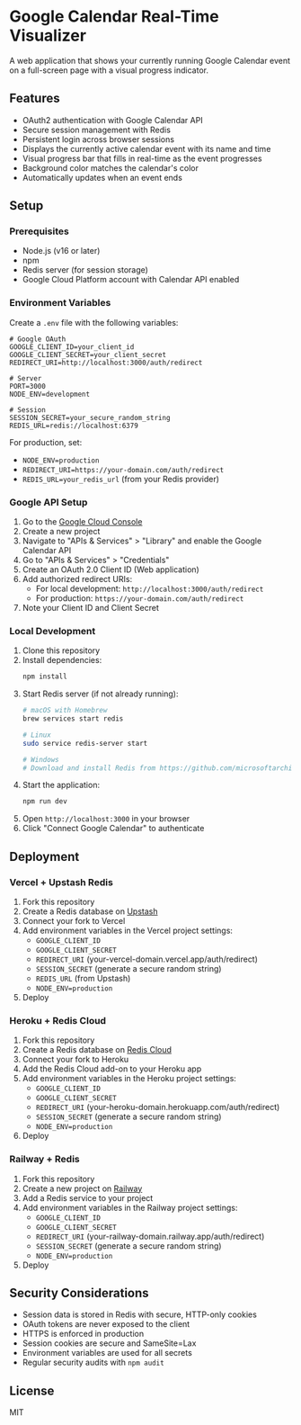 # Google Calendar Real-Time Visualizer

A web application that shows your currently running Google Calendar event on a full-screen page with a visual progress indicator.

## Features

- OAuth2 authentication with Google Calendar API
- Secure session management with Redis
- Persistent login across browser sessions
- Displays the currently active calendar event with its name and time
- Visual progress bar that fills in real-time as the event progresses
- Background color matches the calendar's color
- Automatically updates when an event ends

## Setup

### Prerequisites

- Node.js (v16 or later)
- npm
- Redis server (for session storage)
- Google Cloud Platform account with Calendar API enabled

### Environment Variables

Create a `.env` file with the following variables:

```env
# Google OAuth
GOOGLE_CLIENT_ID=your_client_id
GOOGLE_CLIENT_SECRET=your_client_secret
REDIRECT_URI=http://localhost:3000/auth/redirect

# Server
PORT=3000
NODE_ENV=development

# Session
SESSION_SECRET=your_secure_random_string
REDIS_URL=redis://localhost:6379
```

For production, set:
- `NODE_ENV=production`
- `REDIRECT_URI=https://your-domain.com/auth/redirect`
- `REDIS_URL=your_redis_url` (from your Redis provider)

### Google API Setup

1. Go to the [Google Cloud Console](https://console.cloud.google.com/)
2. Create a new project
3. Navigate to "APIs & Services" > "Library" and enable the Google Calendar API
4. Go to "APIs & Services" > "Credentials"
5. Create an OAuth 2.0 Client ID (Web application)
6. Add authorized redirect URIs:
   - For local development: `http://localhost:3000/auth/redirect`
   - For production: `https://your-domain.com/auth/redirect`
7. Note your Client ID and Client Secret

### Local Development

1. Clone this repository
2. Install dependencies:
   ```bash
   npm install
   ```
3. Start Redis server (if not already running):
   ```bash
   # macOS with Homebrew
   brew services start redis
   
   # Linux
   sudo service redis-server start
   
   # Windows
   # Download and install Redis from https://github.com/microsoftarchive/redis/releases
   ```
4. Start the application:
   ```bash
   npm run dev
   ```
5. Open `http://localhost:3000` in your browser
6. Click "Connect Google Calendar" to authenticate

## Deployment

### Vercel + Upstash Redis

1. Fork this repository
2. Create a Redis database on [Upstash](https://upstash.com/)
3. Connect your fork to Vercel
4. Add environment variables in the Vercel project settings:
   - `GOOGLE_CLIENT_ID`
   - `GOOGLE_CLIENT_SECRET`
   - `REDIRECT_URI` (your-vercel-domain.vercel.app/auth/redirect)
   - `SESSION_SECRET` (generate a secure random string)
   - `REDIS_URL` (from Upstash)
   - `NODE_ENV=production`
5. Deploy

### Heroku + Redis Cloud

1. Fork this repository
2. Create a Redis database on [Redis Cloud](https://redis.com/try-free/)
3. Connect your fork to Heroku
4. Add the Redis Cloud add-on to your Heroku app
5. Add environment variables in the Heroku project settings:
   - `GOOGLE_CLIENT_ID`
   - `GOOGLE_CLIENT_SECRET`
   - `REDIRECT_URI` (your-heroku-domain.herokuapp.com/auth/redirect)
   - `SESSION_SECRET` (generate a secure random string)
   - `NODE_ENV=production`
6. Deploy

### Railway + Redis

1. Fork this repository
2. Create a new project on [Railway](https://railway.app/)
3. Add a Redis service to your project
4. Add environment variables in the Railway project settings:
   - `GOOGLE_CLIENT_ID`
   - `GOOGLE_CLIENT_SECRET`
   - `REDIRECT_URI` (your-railway-domain.railway.app/auth/redirect)
   - `SESSION_SECRET` (generate a secure random string)
   - `NODE_ENV=production`
5. Deploy

## Security Considerations

- Session data is stored in Redis with secure, HTTP-only cookies
- OAuth tokens are never exposed to the client
- HTTPS is enforced in production
- Session cookies are secure and SameSite=Lax
- Environment variables are used for all secrets
- Regular security audits with `npm audit`

## License

MIT 